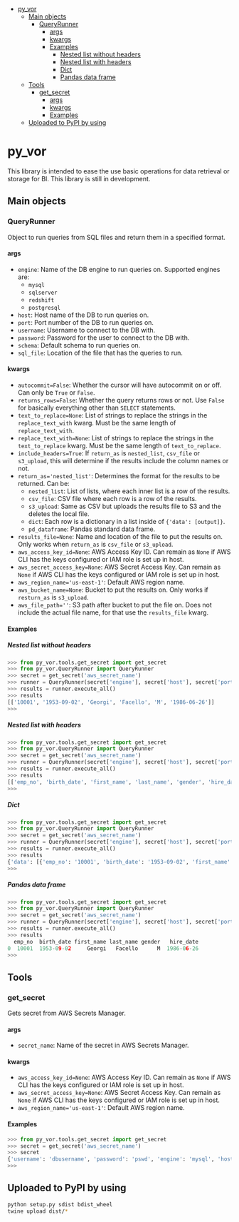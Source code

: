 - [py_vor](#py-vor)
  * [Main objects](#main-objects)
    + [QueryRunner](#queryrunner)
      - [args](#args)
      - [kwargs](#kwargs)
      - [Examples](#examples)
        * [Nested list without headers](#nested-list-without-headers)
        * [Nested list with headers](#nested-list-with-headers)
        * [Dict](#dict)
        * [Pandas data frame](#pandas-data-frame)
  * [Tools](#tools)
    + [get_secret](#get-secret)
      - [args](#args-1)
      - [kwargs](#kwargs-1)
      - [Examples](#examples-1)
  * [Uploaded to PyPI by using](#uploaded-to-pypi-by-using)

# py_vor

This library is intended to ease the use basic operations for data retrieval or storage for BI. This library is still in development.

## Main objects

### QueryRunner

Object to run queries from SQL files and return them in a specified format.

#### args

* `engine`: Name of the DB engine to run queries on. Supported engines are:
    * `mysql`
    * `sqlserver`
    * `redshift`
    * `postgresql`
* `host`: Host name of the DB to run queries on.
* `port`: Port number of the DB to run queries on.
* `username`: Username to connect to the DB with.
* `password`: Password for the user to connect to the DB with.
* `schema`: Default schema to run queries on.
* `sql_file`: Location of the file that has the queries to run.

#### kwargs

* `autocommit=False`: Whether the cursor will have autocommit on or off. Can only be `True` or `False`.
* `returns_rows=False`: Whether the query returns rows or not. Use `False` for basically everything other than `SELECT` statements.
* `text_to_replace=None`: List of strings to replace the strings in the `replace_text_with` kwarg. Must be the same length of `replace_text_with`.
* `replace_text_with=None`: List of strings to replace the strings in the `text_to_replace` kwarg. Must be the same length of `text_to_replace`.
* `include_headers=True`: If `return_as` is `nested_list`, `csv_file` or `s3_upload`, this will determine if the results include the column names or not.
* `return_as='nested_list'`: Determines the format for the results to be returned. Can be:
    * `nested_list`: List of lists, where each inner list is a row of the results.
    * `csv_file`: CSV file where each row is a row of the results.
    * `s3_upload`: Same as CSV but uploads the results file to S3 and the deletes the local file.
    * `dict`: Each row is a dictionary in a list inside of `{'data': [output]}`.
    * `pd_dataframe`: Pandas standard data frame.
* `results_file=None`: Name and location of the file to put the results on. Only works when `return_as` is `csv_file` or `s3_upload`.
* `aws_access_key_id=None`: AWS Access Key ID. Can remain as `None` if AWS CLI has the keys configured or IAM role is set up in host.
* `aws_secret_access_key=None`: AWS Secret Access Key. Can remain as `None` if AWS CLI has the keys configured or IAM role is set up in host.
* `aws_region_name='us-east-1'`: Default AWS region name.
* `aws_bucket_name=None`: Bucket to put the results on. Only works if `resturn_as` is `s3_upload`.
* `aws_file_path=''`: S3 path after bucket to put the file on. Does not include the actual file name, for that use the `results_file` kwarg.

#### Examples

##### Nested list without headers

```python 
>>> from py_vor.tools.get_secret import get_secret
>>> from py_vor.QueryRunner import QueryRunner
>>> secret = get_secret('aws_secret_name')
>>> runner = QueryRunner(secret['engine'], secret['host'], secret['port'], secret['username'], secret['password'],secret['dbname'], 'select_user.sql', returns_rows=True, include_headers=False)
>>> results = runner.execute_all()
>>> results
[['10001', '1953-09-02', 'Georgi', 'Facello', 'M', '1986-06-26']]
>>> 
```

##### Nested list with headers

```python 
>>> from py_vor.tools.get_secret import get_secret
>>> from py_vor.QueryRunner import QueryRunner
>>> secret = get_secret('aws_secret_name')
>>> runner = QueryRunner(secret['engine'], secret['host'], secret['port'], secret['username'], secret['password'],secret['dbname'], 'select_user.sql', returns_rows=True)
>>> results = runner.execute_all()
>>> results
[['emp_no', 'birth_date', 'first_name', 'last_name', 'gender', 'hire_date'], ['10001', '1953-09-02', 'Georgi', 'Facello', 'M', '1986-06-26']]
>>>
```

##### Dict

```python 
>>> from py_vor.tools.get_secret import get_secret
>>> from py_vor.QueryRunner import QueryRunner
>>> secret = get_secret('aws_secret_name')
>>> runner = QueryRunner(secret['engine'], secret['host'], secret['port'], secret['username'], secret['password'],secret['dbname'], 'select_user.sql', returns_rows=True, return_as='dict')
>>> results = runner.execute_all()
>>> results
{'data': [{'emp_no': '10001', 'birth_date': '1953-09-02', 'first_name': 'Georgi', 'last_name': 'Facello', 'gender': 'M', 'hire_date': '1986-06-26'}]}
>>> 
```

##### Pandas data frame

```python 
>>> from py_vor.tools.get_secret import get_secret
>>> from py_vor.QueryRunner import QueryRunner
>>> secret = get_secret('aws_secret_name')
>>> runner = QueryRunner(secret['engine'], secret['host'], secret['port'], secret['username'], secret['password'],secret['dbname'], 'select_user.sql', returns_rows=True, return_as='pd_dataframe')
>>> results = runner.execute_all()
>>> results
  emp_no  birth_date first_name last_name gender   hire_date
0  10001  1953-09-02     Georgi   Facello      M  1986-06-26
>>> 
```

## Tools

### get_secret

Gets secret from AWS Secrets Manager.

#### args

* `secret_name`: Name of the secret in AWS Secrets Manager.

#### kwargs

* `aws_access_key_id=None`: AWS Access Key ID. Can remain as `None` if AWS CLI has the keys configured or IAM role is set up in host.
* `aws_secret_access_key=None`: AWS Secret Access Key. Can remain as `None` if AWS CLI has the keys configured or IAM role is set up in host.
* `aws_region_name='us-east-1'`: Default AWS region name.

#### Examples

```python 
>>> from py_vor.tools.get_secret import get_secret
>>> secret = get_secret('aws_secret_name')
>>> secret
{'username': 'dbusername', 'password': 'pswd', 'engine': 'mysql', 'host': 'localhost', 'port': 3306, 'dbname': 'default_schema', 'dbInstanceIdentifier': 'instanceID'}
>>>
```

## Uploaded to PyPI by using

```bash
python setup.py sdist bdist_wheel
twine upload dist/*
```
